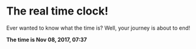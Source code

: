 # The real time clock!

Ever wanted to know what the time is? Well, your journey is about to end!

**The time is Nov 08, 2017, 07:37**